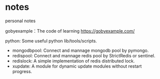 notes
==========

personal notes

gobyexample：The code of learning https://gobyexample.com/

python: Some useful python lib/tools/scripts.
- mongodbpool: Connect and mannage mongodb pool by pymongo.
- redispool: Connect and mannage redis pool by StrictRedis or sentinel.
- redislock: A simple implementation of redis distributed lock.
- xupdate: A module for dynamic update modules without restart progress.
